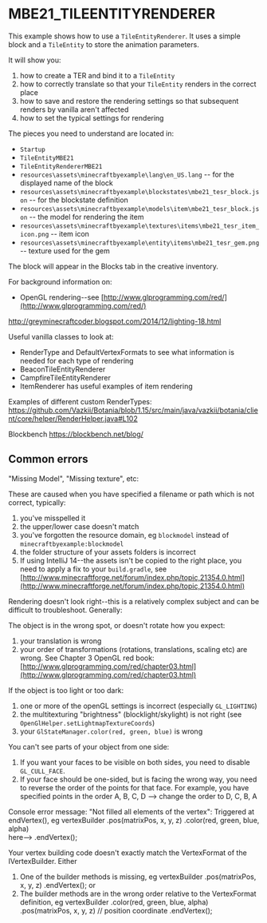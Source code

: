 # MBE21_TILEENTITYRENDERER

This example shows how to use a `TileEntityRenderer`. It uses a simple block and a `TileEntity` to store the animation parameters.

It will show you:

1. how to create a TER and bind it to a `TileEntity`
1. how to correctly translate so that your `TileEntity` renders in the correct place
1. how to save and restore the rendering settings so that subsequent renders by vanilla aren't affected
1. how to set the typical settings for rendering

The pieces you need to understand are located in:

* `Startup`
* `TileEntityMBE21`
* `TileEntityRendererMBE21`
* `resources\assets\minecraftbyexample\lang\en_US.lang` -- for the displayed name of the block
* `resources\assets\minecraftbyexample\blockstates\mbe21_tesr_block.json` -- for the blockstate definition
* `resources\assets\minecraftbyexample\models\item\mbe21_tesr_block.json` -- the model for rendering the item
* `resources\assets\minecraftbyexample\textures\items\mbe21_tesr_item_icon.png` -- item icon
* `resources\assets\minecraftbyexample\entity\items\mbe21_tesr_gem.png` -- texture used for the gem

The block will appear in the Blocks tab in the creative inventory.

For background information on:

* OpenGL rendering--see [http://www.glprogramming.com/red/](http://www.glprogramming.com/red/)

http://greyminecraftcoder.blogspot.com/2014/12/lighting-18.html

Useful vanilla classes to look at:
* RenderType and DefaultVertexFormats to see what information is needed for each type of rendering
* BeaconTileEntityRenderer
* CampfireTileEntityRenderer
* ItemRenderer has useful examples of item rendering

Examples of different custom RenderTypes:
https://github.com/Vazkii/Botania/blob/1.15/src/main/java/vazkii/botania/client/core/helper/RenderHelper.java#L102

Blockbench
https://blockbench.net/blog/



## Common errors

"Missing Model", "Missing texture", etc:

These are caused when you have specified a filename or path which is not correct, typically:

1. you've misspelled it
1. the upper/lower case doesn't match
1. you've forgotten the resource domain, eg `blockmodel` instead of `minecraftbyexample:blockmodel`
1. the folder structure of your assets folders is incorrect
1. If using IntelliJ 14--the assets isn't be copied to the right place, you need to apply a fix to your `build.gradle`, see [http://www.minecraftforge.net/forum/index.php/topic,21354.0.html](http://www.minecraftforge.net/forum/index.php/topic,21354.0.html)

Rendering doesn't look right--this is a relatively complex subject and can be difficult to troubleshoot. Generally:

The object is in the wrong spot, or doesn't rotate how you expect:

1. your translation is wrong
1. your order of transformations (rotations, translations, scaling etc) are wrong. See Chapter 3 OpenGL red book: [http://www.glprogramming.com/red/chapter03.html](http://www.glprogramming.com/red/chapter03.html)

If the object is too light or too dark:

1. one or more of the openGL settings is incorrect (especially `GL_LIGHTING`)
1. the multitexturing "brightness" (blocklight/skylight) is not right (see `OpenGlHelper.setLightmapTextureCoords`)
1. your `GlStateManager.color(red, green, blue)` is wrong

You can't see parts of your object from one side:

1. If you want your faces to be visible on both sides, you need to disable `GL_CULL_FACE`.
1. If your face should be one-sided, but is facing the wrong way, you need to reverse the order of the points for that face. For example, you have specified points in the order A, B, C, D --> change the order to D, C, B, A

Console error message: "Not filled all elements of the vertex":
Triggered at endVertex(), eg
    vertexBuilder
            .pos(matrixPos, x, y, z) 
            .color(red, green, blue, alpha)      
 here-->    .endVertex();    

Your vertex building code doesn't exactly match the VertexFormat of the IVertexBuilder.  Either
1. One of the builder methods is missing, eg
    vertexBuilder
            .pos(matrixPos, x, y, z) 
            .endVertex();
or
1. The builder methods are in the wrong order relative to the VertexFormat definition, eg
    vertexBuilder
            .color(red, green, blue, alpha)        
            .pos(matrixPos, x, y, z) // position coordinate
            .endVertex();


